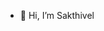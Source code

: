 - 👋 Hi, I’m Sakthivel 


<!---
Sakthivel78/Sakthivel78 is a ✨ special ✨ repository because its `README.md` (this file) appears on your GitHub profile.
You can click the Preview link to take a look at your changes.
--->
